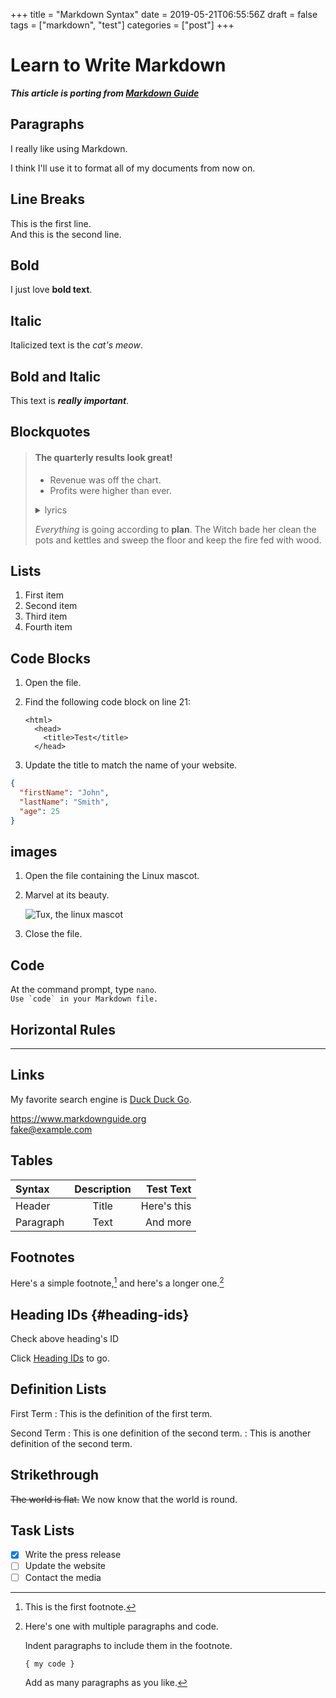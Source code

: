 +++
title = "Markdown Syntax"
date = 2019-05-21T06:55:56Z
draft = false
tags = ["markdown", "test"]
categories = ["post"]
+++

# Learn to Write Markdown

***This article is porting from [Markdown Guide](https://www.markdownguide.org/basic-syntax/)***

## Paragraphs

I really like using Markdown.

I think I'll use it to format all of my documents from now on.

## Line Breaks

This is the first line.  
And this is the second line. 

## Bold

I just love **bold text**.

## Italic

Italicized text is the *cat's meow*.

## Bold and Italic

This text is ***really important***.

## Blockquotes

> #### The quarterly results look great!
>
> - Revenue was off the chart.
> - Profits were higher than ever.
>
> <details>
>   <summary>lyrics</summary>
>   Life's a dance, we all have to do
> </details>
>
> *Everything* is going according to **plan**.
> The Witch bade her clean the pots and kettles and sweep the floor and keep the fire fed with wood.

## Lists

1. First item
2. Second item
3. Third item
4. Fourth item

## Code Blocks

1.  Open the file.
2.  Find the following code block on line 21:

        <html>
          <head>
            <title>Test</title>
          </head>

3.  Update the title to match the name of your website.

```json
{
  "firstName": "John",
  "lastName": "Smith",
  "age": 25
}
```

## images
1.  Open the file containing the Linux mascot.
2.  Marvel at its beauty.

    ![Tux, the linux mascot](https://d33wubrfki0l68.cloudfront.net/e7ed9fe4bafe46e275c807d63591f85f9ab246ba/e2d28/assets/images/tux.png "Tux, the linux mascot")

3. Close the file.

## Code

At the command prompt, type `nano`.  
``Use `code` in your Markdown file.``

## Horizontal Rules

---

## Links

My favorite search engine is [Duck Duck Go](https://duckduckgo.com "The best search engine for privacy").

<https://www.markdownguide.org>  
<fake@example.com>

## Tables

| Syntax      | Description | Test Text     |
| :---        |    :----:   |          ---: |
| Header      | Title       | Here's this   |
| Paragraph   | Text        | And more      |


## Footnotes

Here's a simple footnote,[^1] and here's a longer one.[^bignote]

[^1]: This is the first footnote.

[^bignote]: Here's one with multiple paragraphs and code.

    Indent paragraphs to include them in the footnote.

    `{ my code }`

    Add as many paragraphs as you like.

## Heading IDs {#heading-ids}

Check above heading's ID

Click [Heading IDs](#heading-ids) to go.

## Definition Lists

First Term
: This is the definition of the first term.

Second Term
: This is one definition of the second term.
: This is another definition of the second term.

## Strikethrough

~~The world is flat.~~ We now know that the world is round.

## Task Lists

- [x] Write the press release
- [ ] Update the website
- [ ] Contact the media
